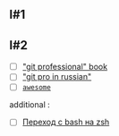 ## l#1
## l#2
- [ ] ["git professional" book](https://git-scm.com/book/ru/v2)
- [ ] ["git pro in russian"](https://habr.com/ru/post/150673/)
- [ ] [`awesome`](https://github.com/sindresorhus/awesome)

additional : 
- [ ] [Переход с bash на zsh](https://habr.com/ru/post/326580/)
